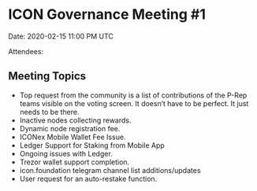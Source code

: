 # ICON Governance Meeting #1

Date: 2020-02-15 11:00 PM UTC

Attendees:

## Meeting Topics

- Top request from the community is a list of contributions of the P-Rep teams visible on the voting screen. It doesn’t have to be perfect. It just needs to be there.
- Inactive nodes collecting rewards.
- Dynamic node registration fee.
- ICONex Mobile Wallet Fee Issue.
- Ledger Support for Staking from Mobile App
- Ongoing issues with Ledger.
- Trezor wallet support completion.
- icon.foundation telegram channel list additions/updates
- User request for an auto-restake function.

